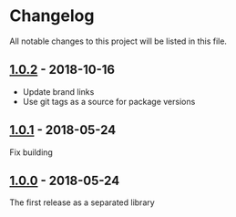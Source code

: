 [1.0.0]: https://github.com/hitmeister/gtin-validator/releases/tag/1.0.0
[1.0.1]: https://github.com/hitmeister/gtin-validator/releases/tag/1.0.1
[1.0.2]: https://github.com/hitmeister/gtin-validator/releases/tag/1.0.2

# Changelog

All notable changes to this project will be listed in this file.

## [1.0.2] - 2018-10-16

- Update brand links
- Use git tags as a source for package versions 

## [1.0.1] - 2018-05-24

Fix building

## [1.0.0] - 2018-05-24

The first release as a separated library
